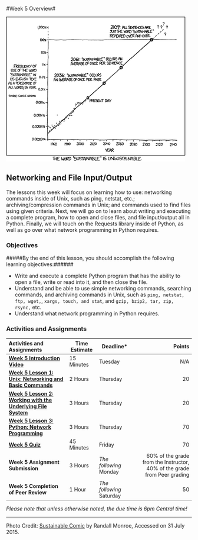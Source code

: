 #Week 5 Overview#

![XKCD sustainability comic](images/xkcd_sustainable.png)
## Networking and File Input/Output ##

The lessons this week will focus on learning how to use: networking commands inside of Unix, such as ping, netstat, etc.; archiving/compression commands in Unix; and commands used to find files using given criteria.  Next, we will go on to learn about writing and executing a complete program, how to open and close files, and file input/output all in Python.  Finally, we will touch on the Requests library inside of Python, as well as go over what network programming in Python requires.  


### Objectives ###

#####By the end of this lesson, you should accomplish the following learning objectives:######

- Write and execute a complete Python program that has the ability to open a file, write or read into it, and then close the file.
- Understand and be able to use simple networking commands, searching commands, and archiving commands in Unix, such as ```ping, netstat, ftp, wget,```, ```xargs, touch, and stat```, and ```gzip, bzip2, tar, zip, rsync,``` etc.
- Understand what network programming in Python requires.


### Activities and Assignments ###

|Activities and Assignments | Time Estimate | Deadline* | Points|
|:------| -----|-------|----------:|
|**[Week 5 Introduction Video][w5v]**|15 Minutes|Tuesday|N/A|
|**[Week 5 Lesson 1: Unix: Networking and Basic Commands](lesson1.md)**| 2 Hours |Thursday| 20|
|**[Week 5 Lesson 2: Working with the Underlying File System](lesson2.md)**| 3 Hours | Thursday | 20 |
|**[Week 5 Lesson 3: Python: Network Programming](lesson3.md)**| 3 Hours | Thursday| 70 |
|**[Week 5 Quiz][w5q]**| 45 Minutes | Friday | 70|
|**Week 5 Assignment Submission**| 3 Hours | *The following*  Monday | 60% of the grade from the Instructor, 40% of the grade from Peer grading | 
|**Week 5 Completion of Peer Review**| 1 Hour | *The following* Saturday | 50 | 


*Please note that unless otherwise noted, the due time is 6pm Central time!*

----------
[w5q]: https://learn.illinois.edu/mod/quiz/
[w5v]: https://mediaspace.illinois.edu/media/

Photo Credit: [Sustainable Comic](http://imgs.xkcd.com/comics/sustainable.png) by Randall Monroe, Accessed on 31 July 2015.
